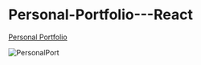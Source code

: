 # Personal-Portfolio---React

[Personal Portfolio](https://pettisnick.github.io/Personal-Portfolio---React/)

![PersonalPort](https://user-images.githubusercontent.com/65740432/97920849-126d9180-1d28-11eb-9a1d-6d75366f88e3.PNG)
